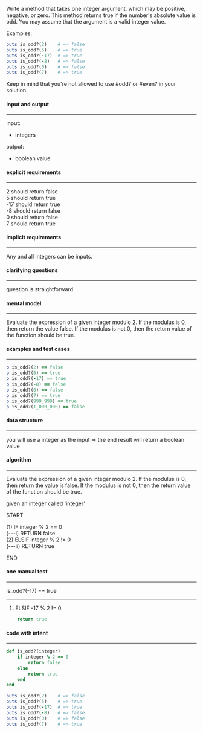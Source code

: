 Write a method that takes one integer argument, which may be positive, negative, or zero. This method returns true if the number's absolute value is odd. You may assume that the argument is a valid integer value.

Examples:
``` ruby
puts is_odd?(2)    # => false
puts is_odd?(5)    # => true
puts is_odd?(-17)  # => true
puts is_odd?(-8)   # => false
puts is_odd?(0)    # => false
puts is_odd?(7)    # => true
```

Keep in mind that you're not allowed to use #odd? or #even? in your solution.

#### input and output
---

input:
* integers

output:
* boolean value

#### explicit requirements
---

2 should return false\
5 should return true\
-17 should return true\
-8 should return false\
0 should return false\
7 should return true

#### implicit requirements
---

Any and all integers can be inputs.

#### clarifying questions
---

question is straightforward

#### mental model
---

Evaluate the expression of a given integer modulo 2. If the modulus is 0, then return the value false. If the modulus is not 0, then the return value of the function should be true.

#### examples and test cases
---

``` ruby
p is_odd?(2) == false
p is_odd?(5) == true
p is_odd?(-17) == true
p is_odd?(-8) == false
p is_odd?(0) == false
p is_odd?(7) == true
p is_odd?(999_999) == true
p is_odd?(1_000_000) == false
```

#### data structure
---

you will use a integer as the input => the end result will return a boolean value

#### algorithm
---

Evaluate the expression of a given integer modulo 2. If the modulus is 0, then return the value is false. If the modulus is not 0, then the return value of the function should be true.

given an integer called 'integer'

START

(1) IF integer % 2 == 0\
(---i) RETURN false\
(2) ELSIF integer % 2 != 0\
(---ii) RETURN true

END

#### one manual test
---
is_odd?(-17) == true

---

1. ELSIF -17 % 2 != 0


``` ruby
	return true
```

#### code with intent
---

``` ruby
def is_odd?(integer)
	if integer % 2 == 0
    	return false
    else
    	return true
    end
end

puts is_odd?(2)    # => false
puts is_odd?(5)    # => true
puts is_odd?(-17)  # => true
puts is_odd?(-8)   # => false
puts is_odd?(0)    # => false
puts is_odd?(7)    # => true


```